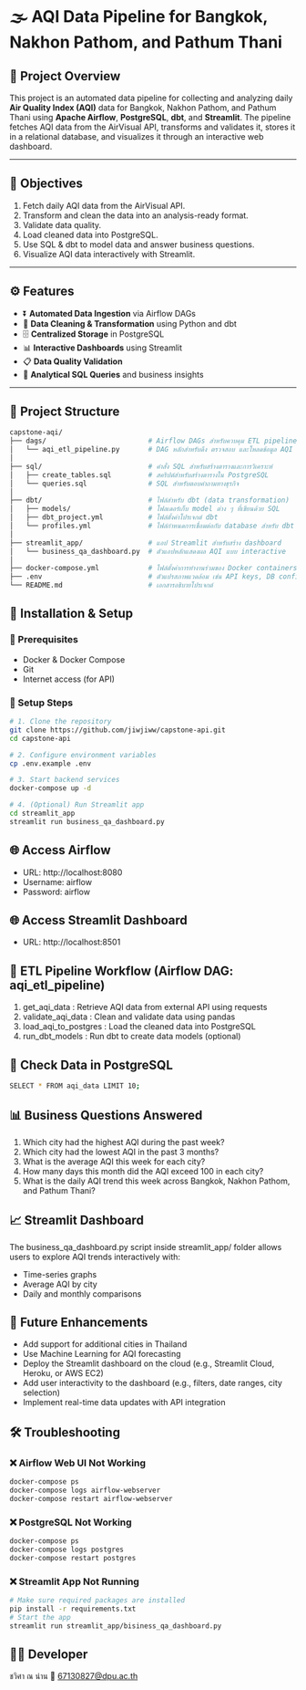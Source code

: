 # 🌫️ AQI Data Pipeline for Bangkok, Nakhon Pathom, and Pathum Thani

## 🧾 Project Overview
This project is an automated data pipeline for collecting and analyzing daily **Air Quality Index (AQI)** data for Bangkok, Nakhon Pathom, and Pathum Thani using **Apache Airflow**, **PostgreSQL**, **dbt**, and **Streamlit**. The pipeline fetches AQI data from the AirVisual API, transforms and validates it, stores it in a relational database, and visualizes it through an interactive web dashboard.

---

## 🎯 Objectives
1. Fetch daily AQI data from the AirVisual API.
2. Transform and clean the data into an analysis-ready format.
3. Validate data quality.
4. Load cleaned data into PostgreSQL.
5. Use SQL & dbt to model data and answer business questions.
6. Visualize AQI data interactively with Streamlit.

---

## ⚙️ Features
- ⏬ **Automated Data Ingestion** via Airflow DAGs  
- 🧼 **Data Cleaning & Transformation** using Python and dbt  
- 🗄️ **Centralized Storage** in PostgreSQL  
- 📊 **Interactive Dashboards** using Streamlit  
- 📋 **Data Quality Validation**  
- 🧠 **Analytical SQL Queries** and business insights

---

## 📁 Project Structure
```bash
capstone-aqi/
├── dags/                         # Airflow DAGs สำหรับควบคุม ETL pipeline
│   └── aqi_etl_pipeline.py       # DAG หลักสำหรับดึง ตรวจสอบ และโหลดข้อมูล AQI
│
├── sql/                          # คำสั่ง SQL สำหรับสร้างตารางและการวิเคราะห์
│   ├── create_tables.sql         # สคริปต์สำหรับสร้างตารางใน PostgreSQL
│   └── queries.sql               # SQL สำหรับตอบคำถามทางธุรกิจ
│
├── dbt/                          # ไฟล์สำหรับ dbt (data transformation) 
│   ├── models/                   # โฟลเดอร์เก็บ model ต่าง ๆ ที่เขียนด้วย SQL
│   ├── dbt_project.yml           # ไฟล์ตั้งค่าโปรเจกต์ dbt
│   └── profiles.yml              # ไฟล์กำหนดการเชื่อมต่อกับ database สำหรับ dbt
│
├── streamlit_app/                # แอป Streamlit สำหรับสร้าง dashboard
│   └── business_qa_dashboard.py  # ตัวแอปหลักแสดงผล AQI แบบ interactive
│
├── docker-compose.yml            # ไฟล์ตั้งค่าการทำงานร่วมของ Docker containers
├── .env                          # ตัวแปรสภาพแวดล้อม เช่น API keys, DB config
└── README.md                     # เอกสารอธิบายโปรเจกต์


```
## 🚀 Installation & Setup

### 📌 Prerequisites
- Docker & Docker Compose
- Git
- Internet access (for API)

### 🧰 Setup Steps
```bash
# 1. Clone the repository
git clone https://github.com/jiwjiww/capstone-api.git
cd capstone-api

# 2. Configure environment variables
cp .env.example .env

# 3. Start backend services
docker-compose up -d

# 4. (Optional) Run Streamlit app
cd streamlit_app
streamlit run business_qa_dashboard.py

```
## 🌐 Access Airflow
- URL: http://localhost:8080
- Username: airflow
- Password: airflow

## 🌐 Access Streamlit Dashboard
- URL: http://localhost:8501

## 🔄 ETL Pipeline Workflow (Airflow DAG: aqi_etl_pipeline)
1. get_aqi_data :	Retrieve AQI data from external API using requests
2. validate_aqi_data : Clean and validate data using pandas
3. load_aqi_to_postgres : Load the cleaned data into PostgreSQL
4. run_dbt_models : Run dbt to create data models (optional)

## 🧪 Check Data in PostgreSQL
```bash
SELECT * FROM aqi_data LIMIT 10;
```

## 📊 Business Questions Answered
1. Which city had the highest AQI during the past week?
2. Which city had the lowest AQI in the past 3 months?
3. What is the average AQI this week for each city?
4. How many days this month did the AQI exceed 100 in each city?
5. What is the daily AQI trend this week across Bangkok, Nakhon Pathom, and Pathum Thani?


## 📈 Streamlit Dashboard
The business_qa_dashboard.py script inside streamlit_app/ folder allows users to explore AQI trends interactively with:
- Time-series graphs
- Average AQI by city
- Daily and monthly comparisons


## 🔮 Future Enhancements
- Add support for additional cities in Thailand
- Use Machine Learning for AQI forecasting
- Deploy the Streamlit dashboard on the cloud (e.g., Streamlit Cloud, Heroku, or AWS EC2)
- Add user interactivity to the dashboard (e.g., filters, date ranges, city selection)
- Implement real-time data updates with API integration

## 🛠 Troubleshooting
### ❌ Airflow Web UI Not Working
```bash
docker-compose ps
docker-compose logs airflow-webserver
docker-compose restart airflow-webserver
```
### ❌ PostgreSQL Not Working
```bash
docker-compose ps
docker-compose logs postgres
docker-compose restart postgres
```
### ❌ Streamlit App Not Running
```bash
# Make sure required packages are installed
pip install -r requirements.txt
# Start the app
streamlit run streamlit_app/bisiness_qa_dashboard.py

```
## 👩‍💻 Developer
ชวิศา ณ น่าน
📧 67130827@dpu.ac.th